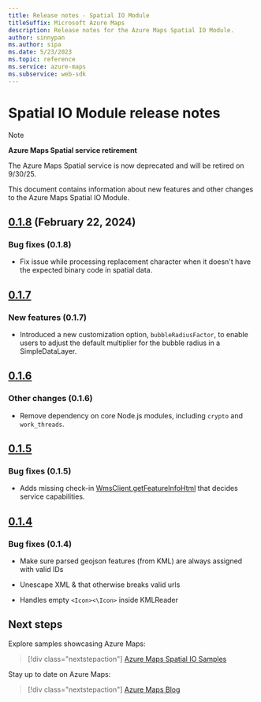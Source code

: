 ```yaml
---
title: Release notes - Spatial IO Module
titleSuffix: Microsoft Azure Maps
description: Release notes for the Azure Maps Spatial IO Module. 
author: sinnypan
ms.author: sipa
ms.date: 5/23/2023
ms.topic: reference
ms.service: azure-maps
ms.subservice: web-sdk
---
```


# Spatial IO Module release notes

> [!NOTE]
>
> **Azure Maps Spatial service retirement**
>
> The Azure Maps Spatial service is now deprecated and will be retired on 9/30/25.

This document contains information about new features and other changes to the Azure Maps Spatial IO Module.

## [0.1.8] (February 22, 2024)

### Bug fixes (0.1.8)

- Fix issue while processing replacement character when it doesn't have the expected binary code in spatial data.

## [0.1.7]

### New features (0.1.7)

- Introduced a new customization option, `bubbleRadiusFactor`, to enable users to adjust the default multiplier for the bubble radius in a SimpleDataLayer.

## [0.1.6]

### Other changes (0.1.6)

- Remove dependency on core Node.js modules, including `crypto` and `work_threads`.

## [0.1.5]

### Bug fixes (0.1.5)

- Adds missing check-in [WmsClient.getFeatureInfoHtml] that decides service capabilities.

## [0.1.4]

### Bug fixes (0.1.4)

- Make sure parsed geojson features (from KML) are always assigned with valid IDs

- Unescape XML &amp; that otherwise breaks valid urls

- Handles empty `<Icon><\Icon>` inside KMLReader

## Next steps

Explore samples showcasing Azure Maps:

> [!div class="nextstepaction"]
> [Azure Maps Spatial IO Samples]

Stay up to date on Azure Maps:

> [!div class="nextstepaction"]
> [Azure Maps Blog]

[WmsClient.getFeatureInfoHtml]: /javascript/api/azure-maps-spatial-io/atlas.io.ogc.wfsclient#azure-maps-spatial-io-atlas-io-ogc-wfsclient-getfeatureinfo
[0.1.8]: https://www.npmjs.com/package/azure-maps-spatial-io/v/0.1.8
[0.1.7]: https://www.npmjs.com/package/azure-maps-spatial-io/v/0.1.7
[0.1.6]: https://www.npmjs.com/package/azure-maps-spatial-io/v/0.1.6
[0.1.5]: https://www.npmjs.com/package/azure-maps-spatial-io/v/0.1.5
[0.1.4]: https://www.npmjs.com/package/azure-maps-spatial-io/v/0.1.4
[Azure Maps Spatial IO Samples]: https://samples.azuremaps.com/?search=Spatial%20IO%20Module
[Azure Maps Blog]: https://techcommunity.microsoft.com/t5/azure-maps-blog/bg-p/AzureMapsBlog
